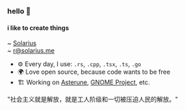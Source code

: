 ### hello 👋

#### i like to create things

~ [Solarius](https://solarius.me)<br>
~ r@solarius.me<br>

- ⚙️ Every day, I use: `.rs`, `.cpp`, `.tsx`, `.ts`, `.go`
- 🌍 Love open source, because code wants to be free
- 🏗️ Working on [Asterune](https://asterune.com), [GNOME Project](https://www.gnome.org/), etc.

"社会主义就是解放，就是工人阶级和一切被压迫人民的解放。"